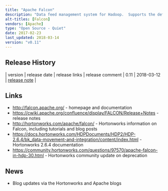 ```yaml
---
title: "Apache Falcon"
description: "Data feed management system for Hadoop.  Supports the definition, scheduling and orchestration (including support for late data and retry policies) of data processing pipelines (referred to as processes, with support for Ozzie, Spark, Hive and Pig jobs), the management of the data produced and consumed by these pipelines (referred to as feeds, with support for data in HDFS and Hive) and the generation and visualisation of pipeline lineage information, all across multiple Hadoop clusters.  Also includes the ability to mirror or replicate HDFS and Hive data between clusters, to failover processing between clusters and to import and export data using Sqoop.  Supports both a web and command line interface and a REST API. An Apache project, graduating in December 2014, having been originally donated by inMobi in April 2013. Hasn't yet reached a v1.0 milestone, is seeing very little development activity, and as of HDP 3.0 will no longer be distributed by Hortonworks."
alt-titles: [Falcon]
vendors: [Apache]
type: "Open Source - Quiet"
date: 2017-02-23
last_updated: 2018-03-14
version: "v0.11"
---
```

## Release History

| version | release date | release links | release comment
| 0.11 | 2018-03-12 | [release note](https://cwiki.apache.org/confluence/download/attachments/61318307/RelaseNotes-ApacheFalcon-0.11.pdf?api=v2) |

## Links

* <http://falcon.apache.org/> - homepage and documentation
* <https://cwiki.apache.org/confluence/display/FALCON/Release+Notes> - release notes
* <http://hortonworks.com/apache/falcon/> - Hortonworks information on Falcon, including tutorials and blog posts
* <https://docs.hortonworks.com/HDPDocuments/HDP2/HDP-2.6.4/bk_data-movement-and-integration/content/index.html> - Hortonworks 2.6.4 documentation
* <https://community.hortonworks.com/questions/97570/apache-falcon-in-hdp-30.html> - Hortonworks community update on deprecation

## News

* Blog updates via the Hortonworks and Apache blogs